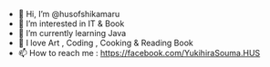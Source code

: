 - 👋 Hi, I’m @husofshikamaru
- 👀 I’m interested in IT & Book
- 🌱 I’m currently learning Java
- 💞️ I love Art , Coding , Cooking & Reading Book
- 📫 How to reach me : https://facebook.com/YukihiraSouma.HUS

<!---
husofshikamaru/husofshikamaru is a ✨ special ✨ repository because its `README.md` (this file) appears on your GitHub profile.
You can click the Preview link to take a look at your changes.
--->
